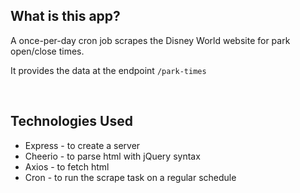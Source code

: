 

## What is this app?
A once-per-day cron job scrapes the Disney World website for park open/close times.

It provides the data at the endpoint `/park-times`  

</br>

## Technologies Used
- Express - to create a server
- Cheerio - to parse html with jQuery syntax
- Axios - to fetch html
- Cron - to run the scrape task on a regular schedule



